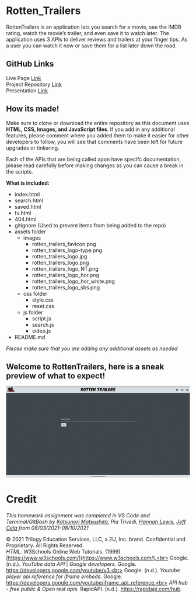 # Rotten_Trailers

RottenTrailers is an application lets you search for a movie, see the IMDB rating, watch the movie’s trailer, and even save it to watch later. The application uses 3 APIs to deliver reviews and trailers at your finger tips. As a user you can watch it now or save them for a list later down the road.

## GitHub Links

Live Page [Link](https://jeffcela.github.io/Rotten_Trailers/index.html) <br>
Project Repository [Link](https://github.com/jeffcela/Rotten_Trailers) <br>
Presentation [Link](https://docs.google.com/presentation/d/149NPgtjJDJShj_GTdnjFl7rccR3gCfgJ32iG5gs2f9Y/edit?usp=sharing)

## How its made!

Make sure to clone or download the entire repository as this document uses **HTML, CSS, Images, and JavaScript files**. If you add in any additional features, please comment where you added them to make it easier for other developers to follow, you will see that comments have been left for future upgrades or tinkering.

Each of the APIs that are being called apon have specifc documentation, please read carefully before making changes as you can cause a break in the scripts.

**What is included:**

- index.html
- search.html
- saved.html
- tv.html
- 404.html
- gitignore (Used to prevent items from being added to the repo)
- assets folder
  - images
    - rotten_trailers_favicon.png
    - rotten_trailers_logo-type.png
    - rotten_trailers_logo.jpg
    - rotten_trailers_logo.png
    - rotten_trailers_logo_NT.png
    - rotten_trailers_logo_hor.png
    - rotten_trailers_logo_hor_white.png
    - rotten_trailers_logo_sbs.png
  - css folder
    - style.css
    - reset.css
  - js folder
    - script.js
    - search.js
    - video.js
- README.md

_Please make sure that you are adding any additional assets as needed_

## Welcome to RottenTrailers, here is a sneak preview of what to expect!

![](assets/images/rotten-pre.gif)

# Credit<br>

_This homework assignment was completed in VS Code and Terminal/GitBash by [Katsunori Matsushita](https://www.linkedin.com/in/katsunori-matsushita-84928b90/), Pia Trivedi, [Hannah Lewis](https://www.linkedin.com/in/hannah-lewis-253841145/), [Jeff Cela](https://www.linkedin.com/in/jeffcela/) from 08/03/2021-08/10/2021_<br>

© 2021 Trilogy Education Services, LLC, a 2U, Inc. brand. Confidential and Proprietary. All Rights Reserved.<br>
_HTML._ W3Schools Online Web Tutorials. (1999). [https://www.w3schools.com/](https://www.w3schools.com/).<br>
Google. (n.d.). _YouTube data API_ | _Google developers._ Google. https://developers.google.com/youtube/v3.<br>
Google. (n.d.). _Youtube player api reference for iframe embeds._ Google. https://developers.google.com/youtube/iframe_api_reference.<br>
_API hub - free public &amp; Open rest apis._ RapidAPI. (n.d.). https://rapidapi.com/hub.
